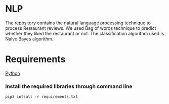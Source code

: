 # NLP
The repository contains the natural language processing technique to process Restaurant reviews. We used Bag of words technique to predict whether they liked the restaurant or not. The classification algorithm used is Naive Bayes algorithm.

# Requirements
[Python](https://www.python.org/downloads/)

### Install the required libraries through command line

`pip3 intsall -r requirements.txt`




